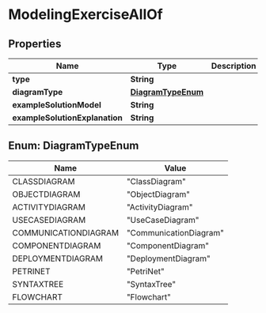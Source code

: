 

# ModelingExerciseAllOf


## Properties

| Name | Type | Description | Notes |
|------------ | ------------- | ------------- | -------------|
|**type** | **String** |  |  [optional] |
|**diagramType** | [**DiagramTypeEnum**](#DiagramTypeEnum) |  |  [optional] |
|**exampleSolutionModel** | **String** |  |  [optional] |
|**exampleSolutionExplanation** | **String** |  |  [optional] |



## Enum: DiagramTypeEnum

| Name | Value |
|---- | -----|
| CLASSDIAGRAM | &quot;ClassDiagram&quot; |
| OBJECTDIAGRAM | &quot;ObjectDiagram&quot; |
| ACTIVITYDIAGRAM | &quot;ActivityDiagram&quot; |
| USECASEDIAGRAM | &quot;UseCaseDiagram&quot; |
| COMMUNICATIONDIAGRAM | &quot;CommunicationDiagram&quot; |
| COMPONENTDIAGRAM | &quot;ComponentDiagram&quot; |
| DEPLOYMENTDIAGRAM | &quot;DeploymentDiagram&quot; |
| PETRINET | &quot;PetriNet&quot; |
| SYNTAXTREE | &quot;SyntaxTree&quot; |
| FLOWCHART | &quot;Flowchart&quot; |



